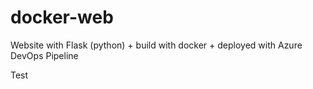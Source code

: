 # docker-web
Website with Flask (python) + build with docker + deployed with Azure DevOps Pipeline

Test
